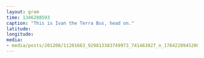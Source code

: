 ```yaml
---
layout: gram
time: 1346288593
caption: "This is Ivan the Terra Bus, head on."
latitude: 
longitude: 
media:
- media/posts/201208/11201663_929813383749973_741463027_n_17842289452000351.jpg
---
```

